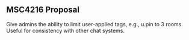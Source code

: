 ## MSC4216 Proposal

Give admins the ability to limit user-applied tags, e.g., u.pin to 3 rooms. Useful for consistency with other chat systems.
